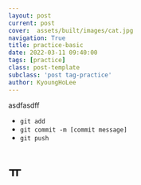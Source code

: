 ```yaml
---
layout: post
current: post
cover:  assets/built/images/cat.jpg
navigation: True
title: practice-basic
date: 2022-03-11 09:40:00
tags: [practice]
class: post-template
subclass: 'post tag-practice'
author: KyoungHoLee
---
```


asdfasdff
- `git add`  
- `git commit -m [commit message]`  
- `git push`

# ㅠ